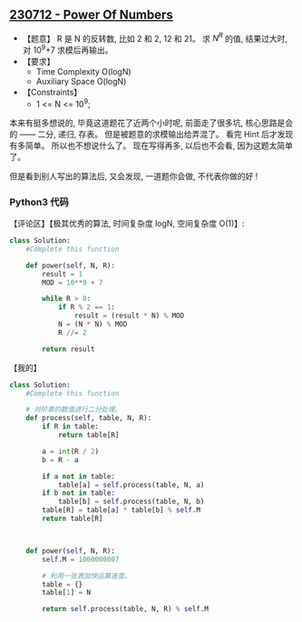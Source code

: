 ## [230712 - Power Of Numbers](https://practice.geeksforgeeks.org/problems/power-of-numbers-1587115620/1)

- 【题意】 R 是 N 的反转数, 比如 2 和 2, 12 和 21。 求 $N^R$ 的值, 结果过大时, 对 $10^9$+7 求模后再输出。
- 【要求】
    - Time Complexity O(logN)
    - Auxiliary Space O(logN)
- 【Constraints】
    - 1 <= N <= $10^9$;

本来有挺多想说的, 毕竟这道题花了近两个小时呢, 前面走了很多坑, 核心思路是会的 —— 二分, 递归, 存表。 但是被题意的求模输出给弄混了。
看完 Hint 后才发现有多简单。 所以也不想说什么了。 现在写得再多, 以后也不会看, 因为这题太简单了。

但是看到别人写出的算法后, 又会发现, 一道题你会做, 不代表你做的好 !

### Python3 代码

【评论区】【极其优秀的算法, 时间复杂度 logN, 空间复杂度 O(1)】:
```py
class Solution:
    #Complete this function

    def power(self, N, R):
        result = 1
        MOD = 10**9 + 7

        while R > 0:
            if R % 2 == 1:
                result = (result * N) % MOD
            N = (N * N) % MOD
            R //= 2

        return result
```

【我的】
```py
class Solution:
    #Complete this function

    # 对阶乘的数值进行二分处理。
    def process(self, table, N, R):
        if R in table:
            return table[R]

        a = int(R / 2)
        b = R - a

        if a not in table:
            table[a] = self.process(table, N, a)
        if b not in table:
            table[b] = self.process(table, N, b)
        table[R] = table[a] * table[b] % self.M
        return table[R]



    def power(self, N, R):
        self.M = 1000000007

        # 利用一张表加快运算速度。
        table = {}
        table[1] = N

        return self.process(table, N, R) % self.M
```